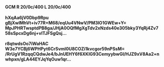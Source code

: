 #### GCM R 20/0c/400 L 20/0c/400
**hXqAa6jV0Dbp9Rpu**<br/>**gBjXwIMhVt+iv77R+M68/eqUu4VNwV/PM3lO1GWEw+Y=**<br/>**MpJPHRTwsptdPB8ga/JHjA0OQfMgXgTdv2xNzds40e305bky3YqRj4Zv758sSpcxDg6nj+vlTJFSgQsj...**<br/><br/>
**r8qtwdsOo7iWaHAC**<br/>**W3e7YCBj6WPHPyt6CrSvmI0U8COZi1kvcgor59nPSsM=**<br/>**/RrUgV1RzqqCQdwJe4/bJnUEHY6f6XKIG93CemyybwGl/HJZ9xV8Aa2+nwhpxn/gLA44EYJqYqOuw1qr...**